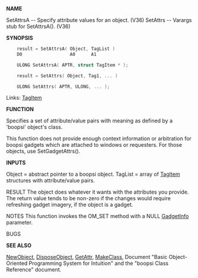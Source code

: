 
**NAME**

SetAttrsA -- Specify attribute values for an object. (V36)
SetAttrs -- Varargs stub for SetAttrsA(). (V36)

**SYNOPSIS**

```c
    result = SetAttrsA( Object, TagList )
    D0                  A0      A1

    ULONG SetAttrsA( APTR, struct TagItem * );

    result = SetAttrs( Object, Tag1, ... )

    ULONG SetAttrs( APTR, ULONG, ... );

```
Links: [TagItem](_012E.md) 

**FUNCTION**

Specifies a set of attribute/value pairs with meaning as
defined by a 'boopsi' object's class.

This function does not provide enough context information or
arbitration for boopsi gadgets which are attached to windows
or requesters.  For those objects, use SetGadgetAttrs().

**INPUTS**

Object = abstract pointer to a boopsi object.
TagList = array of [TagItem](_012E.md) structures with attribute/value pairs.

RESULT
The object does whatever it wants with the attributes you provide.
The return value tends to be non-zero if the changes would require
refreshing gadget imagery, if the object is a gadget.

NOTES
This function invokes the OM_SET method with a NULL [GadgetInfo](_00D2.md)
parameter.

BUGS

**SEE ALSO**

[NewObject](NewObject.md), [DisposeObject](DisposeObject.md), [GetAttr](GetAttr.md), [MakeClass](MakeClass.md),
Document &#034;Basic Object-Oriented Programming System for Intuition&#034;
and the &#034;boopsi Class Reference&#034; document.
